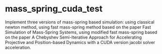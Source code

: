 # mass_spring_cuda_test
Implement three versions of mass-spring based simulation: using classical newton method, using fast mass-spring method based on the paper Fast Simulation of Mass-Spring Systems, using modified fast mass-spring based on the paper A Chebyshev Semi-Iterative Approach for Accelerating Projective and Position-based Dynamics with a CUDA version jacobi solver acceleration.
